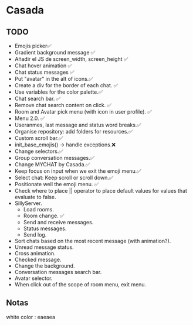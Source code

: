 # Casada
 
## TODO
- Emojis picker✅
- Gradient background message ✅
- Añadir el JS de screen_width, screen_height ✅
- Chat hover animation ✅
- Chat status messages ✅
- Put "avatar" in the alt of icons.✅
- Create a div for the border of each chat. ✅
- Use variables for the color palette.✅
- Chat search bar. ✅
- Remove chat search content on click. ✅
- Room and Avatar pick menu (with icon in user profile). ✅
- Menu 2.0. ✅
- Useranmes, last message and status word breaks.✅
- Organise repository: add folders for resources.✅
- Custom scroll bar.✅
- init_base_emojis() -> handle exceptions.❌
- Change selectors.✅
- Group conversation messages.✅
- Change MYCHAT by Casada.✅
- Keep focus on input when we exit the emoji menu.✅
- Select chat: Keep scroll or scroll down.✅
- Positionate well the emoji menu. ✅
- Check where to place || operator to place default values for values that evaluate to false.
- SillyServer.
    - Load rooms.
    - Room change. ✅
    - Send and receive messages.
    - Status messages.
    - Send log.
- Sort chats based on the most recent message (with animation?).
- Unread message status.
- Cross animation.
- Checked message.
- Change the background.
- Conversation messages search bar.
- Avatar selector.
- When click out of the scope of room menu, exit menu.

## Notas
white color : eaeaea